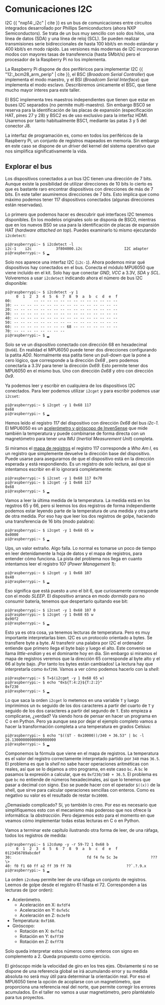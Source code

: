 [//]: # (-*- mode: markdown; coding: utf-8 -*-)

# Comunicaciones I2C

I2C {{ "nxp14:_i2c" | cite }} es un bus de comunicaciones entre
circuitos integrados desarrollado por Phillips Semiconductors (ahora
NXP Semiconductors).  Se trata de un bus muy sencillo con solo dos
hilos, una línea de datos (SDA) y una línea de reloj (SCL).  Se pueden
realizar transmisiones serie bidireccionales de hasta 100 kbit/s en
modo estándar y 400 kbit/s en modo rápido.  Las versiones más modernas
de I2C incorporan modos con mayores tasas de transferencia (hasta
5Mbit/s) pero el procesador de la Raspberry Pi no los implementa.

La Raspberry Pi dispone de dos periféricos para implementar I2C
{{ "12:_bcm28_arm_perip" | cite }}, el BSC (*Broadcom Serial
Controller*) que implementa el modo maestro, y el BSI (*Broadcom
Serial Interface*) que implementa el modo esclavo.  Describiremos
únicamente el BSC, que tiene mucho mayor interes para este taller.

El BSC implementa tres maestros independientes que tienen que estar en
buses I2C separados (no permite multi-maestro).  Sin embargo BSC0 se
reserva para la identificación de las placas de expansión
(especificación HAT, pines 27 y 28) y BSC2 es de uso exclusivo para la
interfaz HDMI.  Usaremos por tanto habitualmente BSC1, mediante las
patas 3 y 5 del conector J8.

La interfaz de programación es, como en todos los periféricos de la
Raspberry Pi, un conjunto de registros mapeados en memoria.  Sin
embargo en este caso se dispone de un *driver* del kernel del sistema
operativo que nos simplifica significativamente la vida.

## Explorar el bus

Los dispositivos conectados a un bus I2C tienen una dirección de 7
bits.  Aunque existe la posibilidad de utilizar direcciones de 10 bits
lo cierto es que es bastante raro encontrar dispositivos con
direcciones de más de 7 bits.  En este taller asumiremos direcciones
de 7 bits.  Esto implica que como máximo podemos tener 117
dispositivos conectados (algunas direcciones están reservadas).

Lo primero que podemos hacer es descubrir qué interfaces I2C tenemos
disponibles.  En los modelos originales solo se disponía de BSC0,
mientras que en los nuevos BS0 se usa para la identificación de placas
de expansión HAT (*hardware attached on top*).  Puedes examinarlo tú
mismo ejecutando `i2cdetect`:

```
pi@raspberrypi:~ $ i2cdetect -l
i2c-1    i2c           3f804000.i2c                   I2C adapter
pi@raspberrypi:~ $ ▂
```

Solo nos aparece una interfaz I2C (`i2c-1`).  Ahora podemos mirar qué
dispositivos hay conectados en el bus.  Conecta el módulo MPU6050 que
viene incluído en el kit.  Solo hay que conectar *GND*, *VCC* a 3.3V,
*SDA* y *SCL*.  Volveremos a usar `i2cdetect` indicando ahora el
número de bus I2C disponible:

```
pi@raspberrypi:~ $ i2cdetect -y 1
     0  1  2  3  4  5  6  7  8  9  a  b  c  d  e  f
00:          -- -- -- -- -- -- -- -- -- -- -- -- -- 
10: -- -- -- -- -- -- -- -- -- -- -- -- -- -- -- -- 
20: -- -- -- -- -- -- -- -- -- -- -- -- -- -- -- -- 
30: -- -- -- -- -- -- -- -- -- -- -- -- -- -- -- -- 
40: -- -- -- -- -- -- -- -- -- -- -- -- -- -- -- -- 
50: -- -- -- -- -- -- -- -- -- -- -- -- -- -- -- -- 
60: -- -- -- -- -- -- -- -- 68 -- -- -- -- -- -- -- 
70: -- -- -- -- -- -- -- --
pi@raspberrypi:~ $ ▂
```

Solo se ve un dispositivo conectado con dirección 68 en hexadecimal
(`0x68`).  En realidad el MPU6050 puede tener dos direcciones
configurando la patita *AD0*.  Normalmente esa patita tiene un
pull-down que la pone a cero lógico, que corresponde a la dirección
*0x68* , pero podemos conectarla a 3.3V para tener la dirección
*0x69*.  Esto permite tener dos MPU6050 en el mismo bus.  Uno con
dirección *0x68* y otro con dirección *0x9*.

Ya podemos leer y escribir en cualquiera de los dispositivos I2C
conectados.  Para leer podemos utilizar `i2cget` y para escribir
podemos usar `i2cset`:

```
pi@raspberrypi:~ $ i2cget -y 1 0x68 117
0x68
pi@raspberrypi:~ $ ▂
```

Hemos leído el registro *117* del dispositivo con dirección *0x68* del
bus *i2c-1*.  El MPU6050 es un
[acelerómetro y giróscopo de InvenSense](http://www.invensense.com/products/motion-tracking/6-axis/mpu-6050/)
que mide también la temperatura y puede combinarse de forma directa
con un magnetómetro para tener una IMU (*Inertial Measurement Unit*)
completa.

Si miramos el
[mapa de registros](http://43zrtwysvxb2gf29r5o0athu.wpengine.netdna-cdn.com/wp-content/uploads/2015/02/MPU-6000-Register-Map1.pdf)
el registro 117 corresponde a *Who Am I*, es un registro que
simplemente devuelve la dirección base del dispositivo.  Puede usarse
para asegurarnos de que el dispositivo está en la dirección esperada y
está respondiendo.  Es un registro de solo lectura, así que si
intentamos escribir en él lo ignorará completamente:

```
pi@raspberrypi:~ $ i2cset -y 1 0x68 117 0x70
pi@raspberrypi:~ $ i2cget -y 1 0x68 117
0x68
pi@raspberrypi:~ $ ▂
```

Vamos a leer la última medida de la temperatura.  La medida está en
los regstros 65 y 66, pero si leemos los dos registros de forma
independiente podemos estar leyendo parte de la temperatura de una
medida y otra parte de otra medida.  Por eso hay que leer los dos
registros de golpe, haciendo una transferencia de 16 bits (modo
palabra):

```
pi@raspberrypi:~ $ i2cget -y 1 0x68 65 w 
0x0000
pi@raspberrypi:~ $ ▂
```

Ups, un valor extraño. Algo falla.  Lo normal es tomarse un poco de
tiempo en leer detenidamente la hoja de datos y el mapa de registros,
para entender cómo funciona.  La pista del problema nos llega en
cuanto intentamos leer el registro 107 (*Power Management 1*):

```
pi@raspberrypi:~ $ i2cget -y 1 0x68 107 
0x40
pi@raspberrypi:~ $ ▂
```

Eso significa que está puesto a uno el bit 6, que curiosamente
corresponde con el modo *SLEEP*.  El dispositivo arranca en modo
*dormido* para no consumir batería, tenemos que despertarlo quitando
ese bit:

```
pi@raspberrypi:~ $ i2cset -y 1 0x68 107 0
pi@raspberrypi:~ $ i2cget -y 1 0x68 65 w 
0x90f2
pi@raspberrypi:~ $ ▂
```

Esto ya es otra cosa, ya tenemos lecturas de temperatura. Pero es muy
importante interpretarlas bien.  I2C es un protocolo orientado a
bytes.  Se transfiere byte a byte.  Al transferir una palabra por I2C
el ordenador entiende que primero llega el byte bajo y luego el alto.
Este convenio se llama *little-endian* y es el dominante hoy en día.
Sin embargo si miramos el mapa de registros veremos que la dirección
65 corresponde al byte alto y el 66 al byte bajo.  ¡Por tanto los
bytes están cambiados!  La lectura hay que interpretarla como
`0xf290`.  Vamos a ver cómo podemos hacerlo con la *shell*:

```
pi@raspberrypi:~ $ T=$(i2cget -y 1 0x68 65 w)
pi@raspberrypi:~ $ echo "0x${T:4:2}${T:2:2}"
0xf230
pi@raspberrypi:~ $ ▂
```

Lo que saca la orden `i2cget` lo metemos en una variable `T` y luego
imprimimos un `0x` seguido de los dos caracteres a partir del cuarto
de `T` y seguido de los dos caracteres a partir del segundo de `T`.
Esto empieza a complicarse, ¿verdad?  Va siendo hora de pensar en
hacer un programa en C o en Python.  Pero ya aunque sea por dejar el
ejemplo completo vamos a hacer la transformación completa a una
temperatura en grados Celsius:

```
pi@raspberrypi:~ $ echo "$(($T - 0x10000))/340 + 36.53" | bc -l
26.13000000000000000000
pi@raspberrypi:~ $ ▂
```

Componemos la fórmula que viene en el mapa de registros.  La
temperatura es el valor del registro correctamente interpretado
partido por `340` mas `36.5`.  El problema es que la *shell* no sabe
hacer operaciones aritméticas con reales, así que se lo dejamos a otro
programa, en este caso `bc`.  A `bc` le pasamos la expresión a
calcular, que es `0xf230/340 + 36.5`.  El problema es que `bc` no
entiende de números hexadecimales, así que lo tenemos que pasar a
decimal con signo.  Eso se puede hacer con el operador `$((x))` de la
shell, que sirve para calcular operaciones sencillas con enteros.
Como es negativo su valor es el resultado de restar `0x10000`.

¿Demasiado complicado? Sí, yo también lo creo.  Por eso es necesario
que simplifiquemos esto con el mecanismo más poderoso que nos ofrece
la informática: la *abstracción*.  Pero dejaremos esto para el momento
en que veamos cómo implementar todas estas lecturas en C o en Python.

Vamos a terminar este capítulo ilustrando otra forma de leer, de una
ráfaga, todos los registros de medida:

```
pi@raspberrypi:~ $ i2cdump -y -r 59-72 1 0x68 b
     0  1  2  3  4  5  6  7  8  9  a  b  c  d  e  f    0123456789abcdef
30:                                  fd f4 fe 5c 3e               ???\>
40: f0 f1 60 ff a2 ff 39 ff 78                         ??`.?.9.x
pi@raspberrypi:~ $ ▂
```

La orden `i2cdump` permite leer de una ráfaga un conjunto de
registros.  Leemos de golpe desde el registro 61 hasta el 72.
Corresponden a las lecturas de (por orden):

* Acelerómetro.
  * Aceleración en X: `0xfdf4`
  * Aceleración en Y: `0xfe5c`
  * Aceleración en Z: `0x3ef0`
* Temperatura: `0xf160`.
* Giróscopo:
  * Rotación en X: `0xffa2`
  * Rotación en Y: `0xff39`
  * Rotación en Z: `0xff78`

Solo queda interpretar estos números como enteros con signo en
complemento a 2.  Queda propuesto como ejercicio.

El giróscopo mide la velocidad de giro en los tres ejes.  Obviamente
si no se dispone de una referencia global se irá acumulando error y su
medida absoluta no será muy útil para determinar la orientación real.
Por eso el MPU6050 tiene la opción de acoplarse con un magnetómetro,
que proporciona una referencia real del norte, que permite corregir
los errores acumulados.  En el taller no vamos a usar magnetómetro,
pero plantéatelo para tus proyectos.
